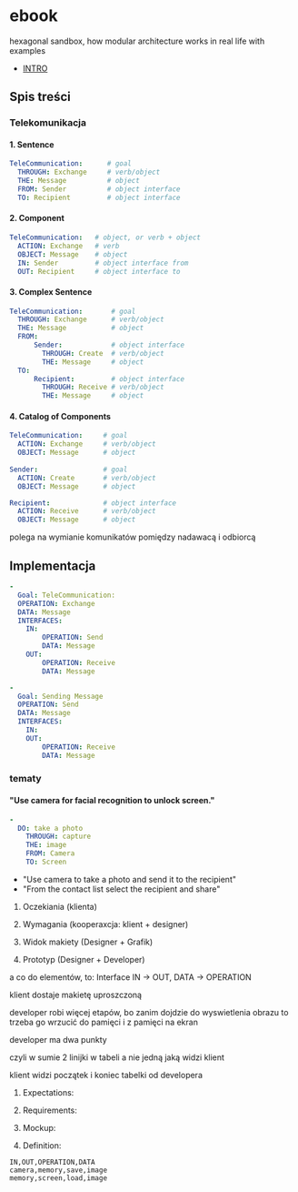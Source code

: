 # ebook
hexagonal sandbox, how modular architecture works in real life with examples

+ [INTRO](INTRO.md)


## Spis treści

### Telekomunikacja

#### 1. Sentence

```yml
TeleCommunication:      # goal
  THROUGH: Exchange     # verb/object
  THE: Message          # object
  FROM: Sender          # object interface
  TO: Recipient         # object interface
```

#### 2. Component

```yml
TeleCommunication:   # object, or verb + object
  ACTION: Exchange   # verb
  OBJECT: Message    # object
  IN: Sender         # object interface from
  OUT: Recipient     # object interface to
```


#### 3. Complex Sentence


```yml
TeleCommunication:       # goal
  THROUGH: Exchange      # verb/object
  THE: Message           # object
  FROM:
      Sender:            # object interface
        THROUGH: Create  # verb/object
        THE: Message     # object
  TO:             
      Recipient:         # object interface
        THROUGH: Receive # verb/object
        THE: Message     # object
```

#### 4. Catalog of Components


```yml
TeleCommunication:     # goal
  ACTION: Exchange     # verb/object
  OBJECT: Message      # object
  
Sender:                # goal
  ACTION: Create       # verb/object
  OBJECT: Message      # object

Recipient:             # object interface
  ACTION: Receive      # verb/object
  OBJECT: Message      # object
```





polega na wymianie komunikatów pomiędzy nadawacą i odbiorcą


## Implementacja





```yml
-
  Goal: TeleCommunication:
  OPERATION: Exchange
  DATA: Message
  INTERFACES:
    IN:
        OPERATION: Send
        DATA: Message
    OUT: 
        OPERATION: Receive
        DATA: Message
```


```yml
-
  Goal: Sending Message
  OPERATION: Send
  DATA: Message
  INTERFACES:
    IN:
    OUT:
        OPERATION: Receive
        DATA: Message
```





### tematy

#### "Use camera for facial recognition to unlock screen."

```yml
-
  DO: take a photo
    THROUGH: capture
    THE: image
    FROM: Camera
    TO: Screen
```


+ "Use camera to take a photo and send it to the recipient"
+ "From the contact list select the recipient and share"




1. Oczekiania (klienta)

2. Wymagania (kooperaxcja: klient + designer)

3. Widok makiety (Designer +  Grafik)

4. Prototyp (Designer + Developer)


a co do elementów, to:  Interface IN -> OUT, DATA -> OPERATION

klient dostaje makietę uproszczoną

developer robi więcej etapów, bo zanim dojdzie do wyswietlenia obrazu to trzeba go wrzucić do pamięci i z pamięci na ekran

developer ma dwa punkty

czyli w sumie 2 linijki w tabeli a nie jedną jaką widzi klient

klient widzi początek i koniec tabelki od developera





1. Expectations:


2. Requirements:


3. Mockup:


4. Definition:

```csv
IN,OUT,OPERATION,DATA
camera,memory,save,image
memory,screen,load,image
```




